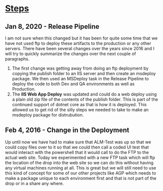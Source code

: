 # [Steps](/README.md)
## Jan 8, 2020 - Release Pipeline
I am not sure when this changed but it has been for quite some time that we have not used ftp to deploy these artifacts to the production or any other servers.  There have been several changes over the years since 2016 and I will try to quickly summarize the changes over the next couple of paragraphs.

1. The first change was getting away from doing an ftp deployment by copying the publish folder to an IIS server and then create an msdeploy package.  We then used an MSDeploy task in the Release Pipeline to deploy the code to both Dev and QA environments as well as Production.
1. The **IIS Web App Deploy** was updated and could do a web deploy using a plain old zip file of the contents of the publish folder.  This is part of the continued support of dotnet core as that is how it is deployed.  This allowed us to get rid of the silly steps we needed to take to make an msdeploy package for distrubution.
## Feb 4, 2016 - Change in the Deployment
Up until now we have had to make sure that ALM-Test was up so that we could copy files over to it so that we could then call a coded UI test that would interact with the powershell that it would call to do the FTP to the actual web site.
Today we experimented with a new FTP task which will ftp the location of the drop into the web site so we can do this without having any virtual machines running at all.  This is great but we will still need to use this kind of concept for
some of our other projects like AGP which needs to make a package unique to each environment first and that is not part of the drop or in a share any where.
